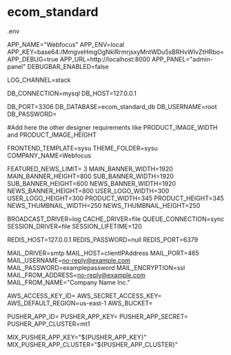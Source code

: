# ecom_standard

.env

APP_NAME="Webfocus"
APP_ENV=local
APP_KEY=base64:/MmgveHmgOgNklRrmrjsxyMntWDu5sBRHvWIvZtHRbo=
APP_DEBUG=true
APP_URL=http://localhost:8000
APP_PANEL="admin-panel"
DEBUGBAR_ENABLED=false

LOG_CHANNEL=stack

DB_CONNECTION=mysql
DB_HOST=127.0.0.1

DB_PORT=3306
DB_DATABASE=ecom_standard_db
DB_USERNAME=root
DB_PASSWORD=

#Add here the other designer requirements like PRODUCT_IMAGE_WIDTH and PRODUCT_IMAGE_HEIGHT

FRONTEND_TEMPLATE=sysu
THEME_FOLDER=sysu
COMPANY_NAME=Webfocus

FEATURED_NEWS_LIMIT= 3
MAIN_BANNER_WIDTH=1920
MAIN_BANNER_HEIGHT=800
SUB_BANNER_WIDTH=1920
SUB_BANNER_HEIGHT=600
NEWS_BANNER_WIDTH=1920
NEWS_BANNER_HEIGHT=800
USER_LOGO_WIDTH=300
USER_LOGO_HEIGHT=300
PRODUCT_WIDTH=345
PRODUCT_HEIGHT=345
NEWS_THUMBNAIL_WIDTH=250
NEWS_THUMBNAIL_HEIGHT=250





BROADCAST_DRIVER=log
CACHE_DRIVER=file
QUEUE_CONNECTION=sync
SESSION_DRIVER=file
SESSION_LIFETIME=120

REDIS_HOST=127.0.0.1
REDIS_PASSWORD=null
REDIS_PORT=6379

MAIL_DRIVER=smtp
MAIL_HOST=clientIPAddress
MAIL_PORT=465
MAIL_USERNAME=no-reply@example.com
MAIL_PASSWORD=examplepassword
MAIL_ENCRYPTION=ssl
MAIL_FROM_ADDRESS=no-reply@example.com
MAIL_FROM_NAME="Company Name Inc."


AWS_ACCESS_KEY_ID=
AWS_SECRET_ACCESS_KEY=
AWS_DEFAULT_REGION=us-east-1
AWS_BUCKET=

PUSHER_APP_ID=
PUSHER_APP_KEY=
PUSHER_APP_SECRET=
PUSHER_APP_CLUSTER=mt1

MIX_PUSHER_APP_KEY="${PUSHER_APP_KEY}"
MIX_PUSHER_APP_CLUSTER="${PUSHER_APP_CLUSTER}"

